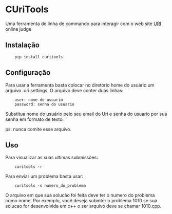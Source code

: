 # CUriTools
Uma ferramenta de linha de commando para interagir com o web site [URI](https://www.urionlinejudge.com.br/) online
judge

## Instalação

```
    pip install curitools 
```
## Configuração

Para usar a ferramenta basta colocar no diretório home do usuário 
um arquivo .uri.settings. O arquivo deve conter duas linhas:

```
    user: nome do usuario
    password: senha do usuario
```

Substitua nome do usuário pelo seu email do Uri e senha do usuario por 
sua senha em formato de texto. 

ps: nunca comite esse arquivo.

## Uso

Para visualizar as suas ultimas submissões:

```
    curitools -r
```

Para enviar um problema basta usar:

```
    curitools -s numero_do_problema
```

O arquivo em que sua solucão foi feita deve ter o numero do problema como nome. 
Por exemplo, você deseja submter o problema 1010 se sua solucao for desenvolvida
em c++ o ser arquivo deve se chamar 1010.cpp.



